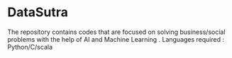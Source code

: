 # DataSutra

The repository contains  codes that are focused on solving business/social problems with the help of AI and Machine Learning .
Languages required :
Python/C/scala
